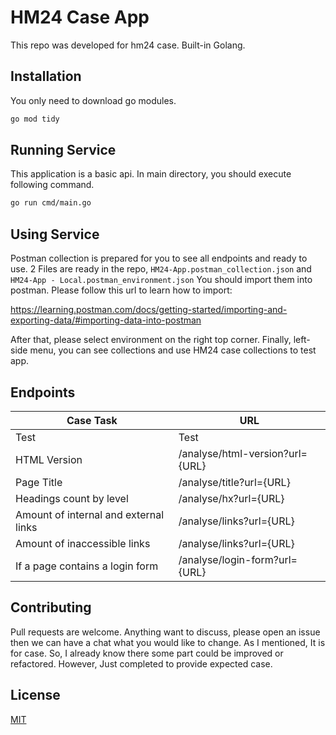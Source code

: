 # HM24 Case App

This repo was developed for hm24 case. Built-in Golang.

## Installation

You only need to download go modules.

```bash
go mod tidy
```

## Running Service

This application is a basic api. In main directory, you should execute following command.
```bash
go run cmd/main.go 
```

## Using Service

Postman collection is prepared for you to see all endpoints and ready to use.
2 Files are ready in the repo, `HM24-App.postman_collection.json` and `HM24-App - Local.postman_environment.json`
You should import them into postman.
Please follow this url to learn how to import:

https://learning.postman.com/docs/getting-started/importing-and-exporting-data/#importing-data-into-postman

After that, please select environment on the right top corner.
Finally, left-side menu, you can see collections and use HM24 case collections to test app.


## Endpoints

| Case Task                             | URL                             |
|---------------------------------------|---------------------------------|
| Test                                  | Test                            |
| HTML Version                          | /analyse/html-version?url={URL} |
| Page Title                            | /analyse/title?url={URL}        |
| Headings count by level               | /analyse/hx?url={URL}           |
| Amount of internal and external links | /analyse/links?url={URL}        |
| Amount of inaccessible links          | /analyse/links?url={URL}        |
| If a page contains a login form       | /analyse/login-form?url={URL}   |

## Contributing

Pull requests are welcome. Anything want to discuss, please open an issue then we can have a chat what you would like to
change.
As I mentioned, It is for case. So, I already know there some part could be improved or refactored. However, Just
completed to provide expected case.

## License

[MIT](https://choosealicense.com/licenses/mit/)